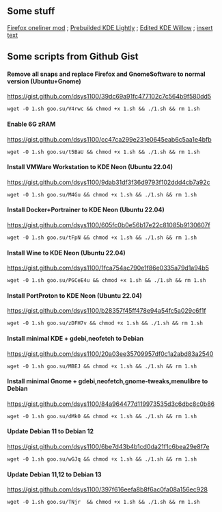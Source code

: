 ## Some stuff
[Firefox oneliner mod](https://github.com/dsys1100/OnelineProton_mod) ; [Prebuilded KDE Lightly](https://github.com/dsys1100/stuff/tree/main/KDE_Lightly) ; [Edited KDE Willow](https://github.com/dsys1100/stuff/tree/main/KDE_Willow) ; [insert text](https://google.com)


## Some scripts from Github Gist

#### Remove all snaps and replace Firefox and GnomeSoftware to normal version (Ubuntu+Gnome)
https://gist.github.com/dsys1100/39dc69a91fc477102c7c564b9f580dd5
```
wget -O 1.sh goo.su/V4rwc && chmod +x 1.sh && ./1.sh && rm 1.sh
```

#### Enable 6G zRAM
https://gist.github.com/dsys1100/cc47ca299e231e0645eab6c5aa1e4bfb
```
wget -O 1.sh goo.su/t5BaU && chmod +x 1.sh && ./1.sh && rm 1.sh
```

#### Install VMWare Workstation to KDE Neon (Ubuntu 22.04)
https://gist.github.com/dsys1100/9dab31df3f36d9793f102ddd4cb7a92c
```
wget -O 1.sh goo.su/M4Gu && chmod +x 1.sh && ./1.sh && rm 1.sh
```

#### Install Docker+Portrainer to KDE Neon (Ubuntu 22.04)
https://gist.github.com/dsys1100/605fc0b0e56b17e22c81085b9130607f
```
wget -O 1.sh goo.su/tFpN && chmod +x 1.sh && ./1.sh && rm 1.sh
```

#### Install Wine to KDE Neon (Ubuntu 22.04)
https://gist.github.com/dsys1100/1fca754ac790e1f86e0335a79d1a94b5
```
wget -O 1.sh goo.su/PGCeE4u && chmod +x 1.sh && ./1.sh && rm 1.sh
```

#### Install PortProton to KDE Neon (Ubuntu 22.04)
https://gist.github.com/dsys1100/b28357f45ff478e94a54fc5a029c6f1f
```
wget -O 1.sh goo.su/zDFH7v && chmod +x 1.sh && ./1.sh && rm 1.sh
```
#### Install minimal KDE + gdebi,neofetch to Debian
https://gist.github.com/dsys1100/20a03ee35709957df0c1a2abd83a2540
```
wget -O 1.sh goo.su/MBEJ && chmod +x 1.sh && ./1.sh && rm 1.sh
```

#### Install minimal Gnome + gdebi,neofetch,gnome-tweaks,menulibre to Debian
https://gist.github.com/dsys1100/84a964477d119973535d3c6dbc8c0b86
```
wget -O 1.sh goo.su/dMk0 && chmod +x 1.sh && ./1.sh && rm 1.sh
```

#### Update Debian 11 to Debian 12
https://gist.github.com/dsys1100/6be7d43b4b1cd0da21f1c6bea29e8f7e
```
wget -O 1.sh goo.su/wGJq && chmod +x 1.sh && ./1.sh && rm 1.sh
```

#### Update Debian 11,12 to Debian 13
https://gist.github.com/dsys1100/397f616eefa8b8f6ac0fa08a156ec928
```
wget -O 1.sh goo.su/TNjr  && chmod +x 1.sh && ./1.sh && rm 1.sh
```
